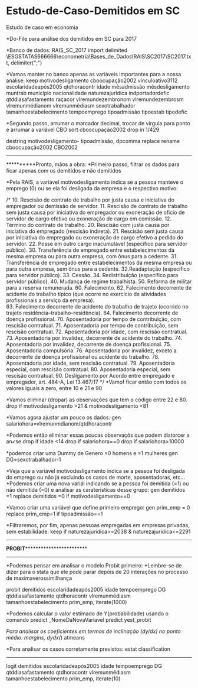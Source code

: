 # Estudo-de-Caso-Demitidos em SC
Estudo de caso em economia 

*Do-File para análise dos demitidos em SC para 2017

*Banco de dados: RAIS_SC_2017
import delimited \\ESGSTATAS666666\econometria\Bases_de_Dados\RAIS\SC2017\SC2017.txt, delimiter(";") 

*Vamos manter no banco apenas as variáveis importantes para a nossa análise:
keep motivodesligamento cboocupação2002 vínculoativo3112 escolaridadeapós2005 qtdhoracontr idade mêsadmissão mêsdesligamento muntrab município nacionalidade naturezajurídica indportadordefic qtddiasafastamento raçacor vlremundezembronom vlremundezembrosm vlremunmédianom vlremunmédiasm sexotrabalhador tamanhoestabelecimento tempoemprego tipoadmissão tipoestab tipodefic

*Segundo passo, arrumar o marcador decimal, trocar de virgula para ponto e arrumar a variável CBO
sort cboocupação2002
drop in 1/429

destring motivodesligamento- tipoadmissão, dpcomma replace
rename cboocupação2002 CBO2002 

******************************
**********Pronto, mãos a obra:
*Primeiro passo, filtrar os dados para ficar apenas com os demitidos e não demitidos

*Pela RAIS, a variável motivodesligamento indica se a pessoa manteve o emprego (0) ou se ela foi desligada da empresa e o respectivo motivo:

/*
10. Rescisão   de   contrato   de   trabalho   por   justa   causa   e   iniciativa   do empregador ou demissão de servidor. 
11. Rescisão  de  contrato  de  trabalho  sem  justa  causa  por  iniciativa  do empregador  ou  exoneração  de  oficio  de  servidor  de  cargo  efetivo  ou 
exoneração de cargo em comissão. 
12. Término do contrato de trabalho. 
20. Rescisão com justa causa por iniciativa do empregado (rescisão indireta). 
21. Rescisão  sem  justa  causa  por  iniciativa  do  empregado  ou  exoneração  de cargo efetivo a pedido do servidor. 
22. Posse em outro cargo inacumulável (específico para servidor público). 
30. Transferência  de  empregado  entre  estabelecimentos  da  mesma  empresa ou para outra empresa, com ônus para a cedente. 
31. Transferência  de  empregado  entre  estabelecimentos  da  mesma  empresa ou para outra empresa, sem ônus para a cedente. 
32.Readaptação (específico para servidor público). 
33. Cessão. 
34. Redistribuição (específico para servidor público). 
40. Mudança de regime trabalhista. 
50. Reforma de militar para a reserva remunerada. 
60. Falecimento. 
62. Falecimento  decorrente  de  acidente  do  trabalho típico  (que  ocorre  no exercício de atividades profissionais a serviço da empresa).  
63. Falecimento  decorrente  de  acidente  do  trabalho de  trajeto  (ocorrido  no trajeto residência–trabalho–residência). 
64. Falecimento decorrente de doença profissional. 
70. Aposentadoria por tempo de contribuição, com rescisão contratual. 
71. Aposentadoria por tempo de contribuição, sem rescisão contratual. 
72. Aposentadoria por idade, com rescisão contratual. 
73. Aposentadoria por invalidez, decorrente de acidente do trabalho. 
74. Aposentadoria por invalidez, decorrente de doença profissional. 
75. Aposentadoria compulsória. 
76. Aposentadoria  por  invalidez,  exceto  a  decorrente  de  doença  profissional ou acidente do trabalho. 
78. Aposentadoria por idade, sem rescisão contratual. 
79. Aposentadoria especial, com rescisão contratual. 
80. Aposentadoria especial, sem rescisão contratual. 
90. Desligamento por Acordo entre empregado e empregador, art. 484-A, Lei 13.467/17
*/
*Vamof ficar então com todos os valores iguais a zero, entre 10 e 21 e 90

*Vamos eliminar (dropar) as observações que tem o código entre 22 e 80.
drop if motivodesligamento >21 & motivodesligamento <81

*Vamos agora ajustar um pouco os dados:
gen salariohora=vlremunmdianom/qtdhoracontr

*Podemos então eliminar essas poucas observaçõs que podem distorcer a an⭩se
drop if idade <14
drop if salariohora==0
drop if salariohora>10000

*podemos criar uma Dummy de Genero =0 homens e =1 mulheres
gen DG=sexotrabalhador-1

*Veja que a variável motivodesligamento indica se a pessoa foi desligada do emprego ou não já excluindo os casos de morte, aposentadoras, etc...
*Podemos criar uma nova variál indicando se a pessoa foi demitida (=1) ou não demitida (=0) e analisar as carateristicas desse grupo:
gen demitidos =1
replace demitidos =0 if motivodesligamento==0

*Vamos criar uma variável que define primeiro emprego:
gen prim_emp = 0
replace prim_emp=1 if tipoadmissão==1


*Filtraremos, por fim, apenas pessoas empregadas em empresas privadas, sem estabilidade:
 keep if naturezajurídica>=2038 & naturezajurídica<=2291

**********************************************************
**************PROBIT**************************************
**********************************************************

*Podemos pensar em analisar o modelo Probit primeiro:
*Lembre-se de dizer para o stata que ele pode parar depois de 20 interações no processo de maximaverossimilhança

probit demitidos escolaridadeapós2005 idade tempoemprego DG qtddiasafastamento qtdhoracontr vlremunmédiasm tamanhoestabelecimento prim_emp, iterate(1000)


*Podemos calcular o valor estimado de Y(probabilidade) usando o comando predict _NomeDaNovaVariavel
predict yest_probit

*Para analisar os coeficientes em termos de inclinação (dy/dx) no ponto médio:
margins, dydx(*) atmeans

*Para analisar os casos corretamente previstos:
estat classification

*******************
logit demitidos escolaridadeapós2005 idade tempoemprego DG qtddiasafastamento qtdhoracontr vlremunmédiasm tamanhoestabelecimento prim_emp, iterate(10)
